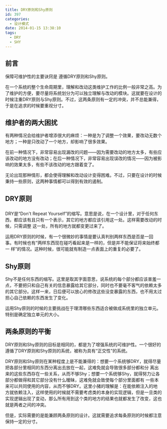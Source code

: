 ```yaml
---
title: DRY原则和Shy原则
id: 397
categories:
  - 设计模式
date: 2014-01-15 13:38:10
tags:
  - DRY
  - SHY
---
```


## 前言

保障可维护性的主要诀窍是 遵循DRY原则和Shy原则。

在一个系统的整个生命周期里，理解和改动这类维护工作的比例一般非常之高。为了维护的方便，要尽量将系统划分为可以独立理解与改动的模块。这就要在设计的 时候注重DRY原则与Shy原则。不过，这两条原则有一定的冲突，并不总能兼得，于是在追求的时候要重视分寸。

## 维护者的两大困扰

有两种情况会给维护者增添很大的麻烦：一种是为了调整一个效果，要改动无数个地方；一种是只改动了一个地方，却影响了很多效果。

在前一种情况下，非常容易出现漏改的问题——因为需要改动的地方太多，有些应该改动的地方没有改动；在后一种情况下，非常容易出现误改的情况——因为被影响的效果太多，有些不该改动的地方跟着变了。

无论出现那种情形，都会使得理解和改动设计变得困难。不过，只要在设计的时候秉持一些原则，这两种事情都可以得到有效的遏制。

## DRY原则

DRY是“Don't Repeat Yourself”的缩写。意思是说，在一个设计里，对于任何东西，都应该有且只有一个表示，其它的地方都应该引用这一处。这样需要改动的时候，只需调整 这一处，所有的地方就都变更过来了。

运用DRY原则的时候，有一个很微妙的事情是要认真判别两样东西是否是一回事。有时候也有“两样东西现在碰巧看起来是一样的，但是并不能保证将来始终都一 样”的情况。这种时候，很可能就有制造一点表面上的重复的必要了。

## Shy原则

Shy不是任何东西的缩写。这里是取其字面意思，说系统的每个部分都应该害羞一点，不要把只和自己有关的信息暴露给其它部分，同时也不要毫不客气的依赖太多的其它部分。这样一来，日后便可以放心的修改这些没变暴露的东西，也不用太过担心自己依赖的东西发生了变化。

运用Shy原则的时候的主要挑战在于理清哪些东西适合被做成系统里的独立单元。特别是确定独立单元的大小。

## 两条原则的平衡

DRY原则和Shy原则的目标是相同的，都是为了增强系统的可维护性。一个很好的遵循了DRY原则和Shy原则的系统，被称为具有“正交性”的系统。

DRY原则和Shy原则在某种程度上是不能兼得的：想要一个系统够DRY，就得尽量把各部分里相同的东西分离出去放在一起，这难免就会导致很多部分都和分 离出来的这些东西存在一些关系，从而不够Shy；想要一个系统够Shy，就得努力让各部分都做得和其它部分没有什么暧昧，这难免就会致使每个部分里面都有 一些本来可以共同使用的内容，从而不够DRY。这里小猪的理解是：在能依赖注入的地方就依赖注入，这样使用的时候就不需要考虑类的本身的实现逻辑，但是一旦类的实现逻辑出现了变动，那么所有用到这个类的地方的结果也就都发生了改变，这也就是两者之间的冲突。

但是，实际需要的是能兼顾两条原则的设计。这就需要追求每条原则的时候都注意保持一定的分寸。